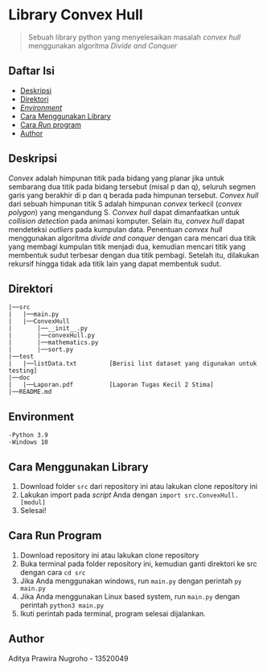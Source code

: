 # Library Convex Hull

> Sebuah library python yang menyelesaikan masalah _convex hull_ menggunakan algoritma _Divide and Conquer_

## Daftar Isi
- [Deskripsi](#deskripsi)
- [Direktori](#direktori)
- [_Environment_](#environment)
- [Cara Menggunakan Library](#cara-menggunakan-library)
- [Cara _Run_ program](#cara-run-program)
- [Author](#author)

## Deskripsi
_Convex_ adalah himpunan titik pada bidang yang planar jika untuk sembarang dua titik pada bidang tersebut 
(misal p dan q), seluruh segmen garis yang berakhir di p dan q berada pada himpunan tersebut. _Convex hull_ dari sebuah
himpunan titik S adalah himpunan _convex_ terkecil (_convex polygon_) yang mengandung S. _Convex hull_ dapat
dimanfaatkan untuk _collision detection_ pada animasi komputer. Selain itu, _convex hull_ dapat mendeteksi _outliers_
pada kumpulan data. Penentuan _convex hull_ menggunakan algoritma _divide and conquer_ dengan cara mencari dua titik
yang membagi kumpulan titik menjadi dua, kemudian mencari titik yang membentuk sudut terbesar dengan dua titik pembagi. 
Setelah itu, dilakukan rekursif hingga tidak ada titik lain yang dapat membentuk sudut.

## Direktori
```
|──src
|   |──main.py
|   |──ConvexHull
|       |──__init__.py
|       |──convexHull.py
|       |──mathematics.py
|       |──sort.py
|──test
|   |──listData.txt         [Berisi list dataset yang digunakan untuk testing]
|──doc
|   |──Laporan.pdf          [Laporan Tugas Kecil 2 Stima]
|──README.md
```

## Environment
```
-Python 3.9
-Windows 10
```

## Cara Menggunakan Library
1. Download folder `src` dari repository ini atau lakukan clone repository ini 
2. Lakukan import pada _script_ Anda dengan `import src.ConvexHull.[modul]`
3. Selesai!

## Cara Run Program
1. Download repository ini atau lakukan clone repository
2. Buka terminal pada folder repository ini, kemudian ganti direktori ke src dengan cara `cd src`
3. Jika Anda menggunakan windows, run `main.py` dengan perintah `py main.py`
4. Jika Anda menggunakan Linux based system, run `main.py` dengan perintah `python3 main.py`
5. Ikuti perintah pada terminal, program selesai dijalankan.

## Author
Aditya Prawira Nugroho - 13520049
